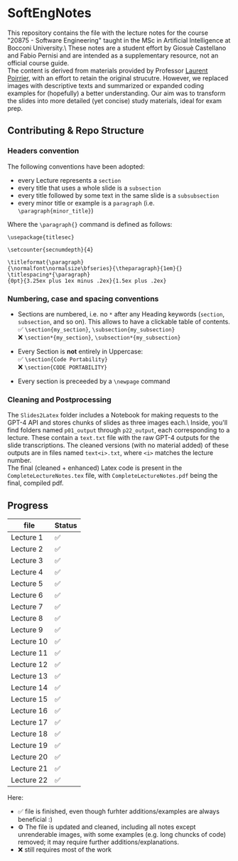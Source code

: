 # SoftEngNotes
This repository contains the file with the lecture notes for the course "20875 - Software Engineering" taught in the MSc in Artificial Intelligence at Bocconi University.\ 
These notes are a student effort by Giosuè Castellano and Fabio Pernisi and are intended as a supplementary resource, not an official course guide.\
The content is derived from materials provided by Professor [Laurent Poirrier](https://www.poirrier.ca/courses/softeng/), with an effort to retain the original strucutre. However, we replaced images with descriptive texts and summarized or expanded coding examples for (hopefully) a better understanding. Our aim was to transform the slides into more detailed (yet concise) study materials, ideal for exam prep.

## Contributing & Repo Structure
### Headers convention
The following conventions have been adopted:
- every Lecture represents a `section`
- every title that uses a whole slide is a `subsection`
- every title followed by some text in the same slide is a `subsubsection`
- every minor title or example is a `paragraph` (i.e. `\paragraph{minor_title}`)

Where the `\paragraph{}` command is defined as follows:
```
\usepackage{titlesec}

\setcounter{secnumdepth}{4}

\titleformat{\paragraph}
{\normalfont\normalsize\bfseries}{\theparagraph}{1em}{}
\titlespacing*{\paragraph}
{0pt}{3.25ex plus 1ex minus .2ex}{1.5ex plus .2ex}
```

### Numbering, case and spacing conventions
- Sections are numbered, i.e. no `*` after any Heading keywords (`section`, `subsection`, and so on). This allows to have a clickable table of contents. \
    ✅ `\section{my_section}`, `\subsection{my_subsection}`\
    ❌ `\section*{my_section}`, `\subsection*{my_subsection}`

- Every Section is __not__ entirely in Uppercase:\
    ✅ `\section{Code Portability}`\
    ❌ `\section{CODE PORTABILITY}`

- Every section is preceeded by a `\newpage` command

### Cleaning and Postprocessing
The `Slides2Latex` folder includes a Notebook for making requests to the GPT-4 API and stores chunks of slides as three images each.\ Inside, you'll find folders named `p01_output` through `p22_output`, each corresponding to a lecture. These contain a `text.txt` file with the raw GPT-4 outputs for the slide transcriptions. The cleaned versions (with no material added) of these outputs are in files named `text<i>.txt`, where `<i>` matches the lecture number.\
The final (cleaned + enhanced) Latex code is present in the `CompleteLectureNotes.tex` file, with `CompleteLectureNotes.pdf` being the final, compiled pdf.

## Progress
| file        | Status | 
|-------------|----------|
| Lecture 1   |   ✅     |
| Lecture 2   |   ✅     |
| Lecture 3   |   ✅     | 
| Lecture 4   |   ✅     |
| Lecture 5   |   ✅     |
| Lecture 6   |   ✅     |
| Lecture 7   |   ✅     |
| Lecture 8   |   ✅     |
| Lecture 9   |   ✅     |
| Lecture 10  |   ✅     |
| Lecture 11  |   ✅     |
| Lecture 12  |   ✅     |
| Lecture 13  |   ✅     |
| Lecture 14  |   ✅     |
| Lecture 15  |   ✅     |
| Lecture 16  |   ✅     |
| Lecture 17  |   ✅     |
| Lecture 18  |   ✅     |
| Lecture 19  |   ✅     |
| Lecture 20  |   ✅     |
| Lecture 21  |   ✅     |
| Lecture 22  |   ✅     |


Here:
- ✅ file is finished, even though furhter additions/examples are always beneficial :)
- ⚙️ The file is updated and cleaned, including all notes except unrenderable images, with some examples (e.g. long chuncks of code) removed; it may require further additions/explanations.
- ❌ still requires most of the work
